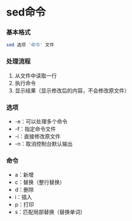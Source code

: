 # sed命令


### 基本格式

```bash
sed 选项 '命令' 文件
```


### 处理流程

1. 从文件中读取一行
2. 执行命令
3. 显示结果（显示修改后的内容，不会修改原文件）


### 选项

* -e：可以处理多个命令
* -f：指定命令文件
* -i：直接修改原文件
* -n：取消控制台默认输出


### 命令

* a：新增
* c：替换（整行替换）
* d：删除
* i：插入
* p：打印
* s：匹配局部替换（替换单词）
